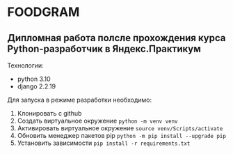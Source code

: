 # FOODGRAM
## Дипломная работа полсле прохождения курса Python-разработчик в Яндекс.Практикум

Технологии:

* python 3.10
* django 2.2.19

Для запуска в режиме разработки необходимо:

1. Клонировать с github
2. Создать виртуальное окружение  `python -m venv venv`
3. Активировать виртуальное окружение `source venv/Scripts/activate`
4. Обновить менеджер пакетов pip `python -m pip install --upgrade pip`
5. Установить зависимости `pip install -r requirements.txt`


